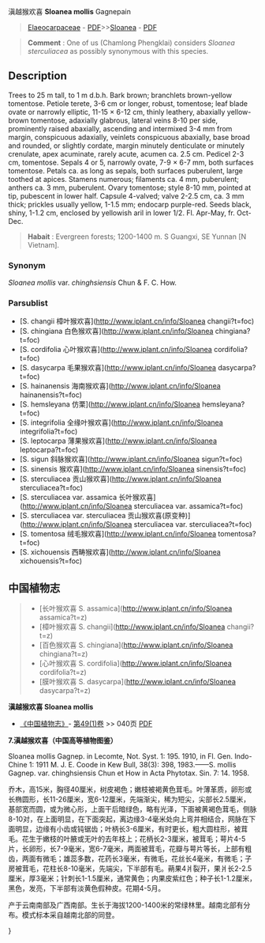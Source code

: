 滇越猴欢喜 **Sloanea mollis** Gagnepain

> [Elaeocarpaceae](http://www.iplant.cn/info/Elaeocarpaceae?t=foc) - [PDF](http://www.iplant.cn/foc/pdf/Elaeocarpaceae.pdf)>>[Sloanea](http://www.iplant.cn/info/Sloanea?t=foc) - [PDF](http://www.iplant.cn/foc/pdf/Sloanea.pdf)

> **Comment** : 
> One of us (Chamlong Phengklai) considers *Sloanea sterculiacea* as possibly synonymous with this species.

## Description

Trees to 25 m tall, to 1 m d.b.h. Bark brown; branchlets brown-yellow tomentose. Petiole terete, 3-6 cm or longer, robust, tomentose; leaf blade ovate or narrowly elliptic, 11-15 × 6-12 cm, thinly leathery, abaxially yellow-brown tomentose, adaxially glabrous, lateral veins 8-10 per side, prominently raised abaxially, ascending and intermixed 3-4 mm from margin, conspicuous adaxially, veinlets conspicuous abaxially, base broad and rounded, or slightly cordate, margin minutely denticulate or minutely crenulate, apex acuminate, rarely acute, acumen ca. 2.5 cm. Pedicel 2-3 cm, tomentose. Sepals 4 or 5, narrowly ovate, 7-9 × 6-7 mm, both surfaces tomentose. Petals ca. as long as sepals, both surfaces puberulent, large toothed at apices. Stamens numerous; filaments ca. 4 mm, puberulent; anthers ca. 3 mm, puberulent. Ovary tomentose; style 8-10 mm, pointed at tip, pubescent in lower half. Capsule 4-valved; valve 2-2.5 cm, ca. 3 mm thick; prickles usually yellow, 1-1.5 mm; endocarp purple-red. Seeds black, shiny, 1-1.2 cm, enclosed by yellowish aril in lower 1/2. Fl. Apr-May, fr. Oct-Dec.

> **Habait** : 
> Evergreen forests; 1200-1400 m. S Guangxi, SE Yunnan [N Vietnam].

### Synonym
*Sloanea mollis* var. *chinghsiensis* Chun & F. C. How.

### Parsublist

* [S.  changii  樟叶猴欢喜](http://www.iplant.cn/info/Sloanea changii?t=foc)
* [S.  chingiana  白色猴欢喜](http://www.iplant.cn/info/Sloanea chingiana?t=foc)
* [S.  cordifolia  心叶猴欢喜](http://www.iplant.cn/info/Sloanea cordifolia?t=foc)
* [S.  dasycarpa  毛果猴欢喜](http://www.iplant.cn/info/Sloanea dasycarpa?t=foc)
* [S.  hainanensis  海南猴欢喜](http://www.iplant.cn/info/Sloanea hainanensis?t=foc)
* [S.  hemsleyana  仿栗](http://www.iplant.cn/info/Sloanea hemsleyana?t=foc)
* [S.  integrifolia  全缘叶猴欢喜](http://www.iplant.cn/info/Sloanea integrifolia?t=foc)
* [S.  leptocarpa  薄果猴欢喜](http://www.iplant.cn/info/Sloanea leptocarpa?t=foc)
* [S.  sigun  斜脉猴欢喜](http://www.iplant.cn/info/Sloanea sigun?t=foc)
* [S.  sinensis  猴欢喜](http://www.iplant.cn/info/Sloanea sinensis?t=foc)
* [S.  sterculiacea  贡山猴欢喜](http://www.iplant.cn/info/Sloanea sterculiacea?t=foc)
* [S.  sterculiacea var. assamica  长叶猴欢喜](http://www.iplant.cn/info/Sloanea sterculiacea var. assamica?t=foc)
* [S.  sterculiacea var. sterculiacea  贡山猴欢喜(原变种)](http://www.iplant.cn/info/Sloanea sterculiacea var. sterculiacea?t=foc)
* [S.  tomentosa  绒毛猴欢喜](http://www.iplant.cn/info/Sloanea tomentosa?t=foc)
* [S.  xichouensis  西畴猴欢喜](http://www.iplant.cn/info/Sloanea xichouensis?t=foc)

## 中国植物志

> * [长叶猴欢喜  S.  assamica](http://www.iplant.cn/info/Sloanea assamica?t=z)
> * [樟叶猴欢喜  S.  changii](http://www.iplant.cn/info/Sloanea changii?t=z)
> * [百色猴欢喜  S.  chingiana](http://www.iplant.cn/info/Sloanea chingiana?t=z)
> * [心叶猴欢喜  S.  cordifolia](http://www.iplant.cn/info/Sloanea cordifolia?t=z)
> * [膜叶猴欢喜  S.  dasycarpa](http://www.iplant.cn/info/Sloanea dasycarpa?t=z)

**滇越猴欢喜 Sloanea mollis**

* [《中国植物志》](http://www.iplant.cn/frps)- [第49(1)卷](http://www.iplant.cn/frps/vol/49(1)) >> 040页 [PDF](http://www.iplant.cn/frps/pdf/49(1)/040a.PDF)

**7.滇越猴欢喜（中国高等植物图鉴）**

Sloanea mollis Gagnep. in Lecomte, Not. Syst. 1: 195. 1910, in Fl. Gen. Indo-Chine 1: 1911 M. J. E. Coode in Kew Bull, 38(3): 398, 1983.——S. mollis Gagnep. var. chinghsiensis Chun et How in Acta Phytotax. Sin. 7: 14. 1958.

乔木，高15米，胸径40厘米，树皮褐色；嫩枝被褐黄色茸毛。叶薄革质，卵形或长椭圆形，长11-26厘米，宽6-12厘米，先端渐尖，稀为短尖，尖部长2.5厘米，基部宽而圆，或为微心形，上面干后暗绿色，略有光泽，下面被黄褐色茸毛，侧脉8-10对，在上面明显，在下面突起，离边缘3-4毫米处向上弯并相结合，网脉在下面明显，边缘有小齿或钝锯齿；叶柄长3-6厘米，有时更长，粗大圆柱形，被茸毛。花生于嫩枝的叶腋或无叶的去年枝上；花柄长2-3厘米，被茸毛；萼片4-5片，长卵形，长7-9毫米，宽6-7毫米，两面被茸毛，花瓣与萼片等长，上部有粗齿，两面有微毛；雄蕊多数，花药长3毫米，有微毛，花丝长4毫米，有微毛；子房被茸毛，花柱长8-10毫米，先端尖，下半部有毛。蒴果4爿裂开，果爿长2-2.5厘米，厚3毫米；针刺长1-1.5厘米，通常黄色；内果皮紫红色；种子长1-1.2厘米，黑色，发亮，下半部有淡黄色假种皮。花期4-5月。

产于云南南部及广西南部。生长于海拔1200-1400米的常绿林里。越南北部有分布。模式标本采自越南北部的同登。

}